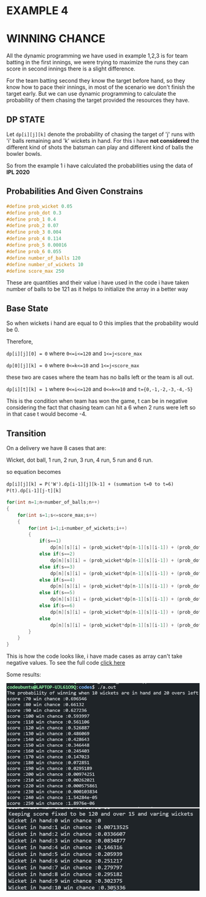# EXAMPLE 4

# WINNING CHANCE

All the dynamic programming we have used in example 1,2,3 is for team batting in the first innings, we were trying to maximize the runs they can score in second innings there is a slight difference.

For the team batting second they know the target before hand, so they know how to pace their innings, in most of the scenario we don't finish the target early. But we can use dynamic programming to calculate the probability of them chasing the target provided the resources they have.

## DP STATE

Let `dp[i][j][k]` denote the probability of chasing the target of 'j' runs with 'i' balls remaining and 'k' wickets in hand. For this i have **not considered** the different kind of shots the batsman can play and different kind of balls the bowler bowls.

So from the example 1 i have calculated the probabilities using the data of **IPL 2020**

## Probabilities And Given Constrains

```cpp
#define prob_wicket 0.05
#define prob_dot 0.3
#define prob_1 0.4
#define prob_2 0.07
#define prob_3 0.004
#define prob_4 0.114
#define prob_5 0.00016
#define prob_6 0.055
#define number_of_balls 120
#define number_of_wickets 10
#define score_max 250
```

These are quantities and their value i have used in the code i have taken number of balls to be 121 as it helps to initialize the array in a better way

## Base State

So when wickets i hand are equal to 0 this implies that the probability would be 0.

Therefore,		

`dp[i][j][0] = 0`  where  `0<=i<=120` and `1<=j<score_max` 

`dp[0][j][k] = 0`  where  `0<=k<=10` and `1<=j<score_max` 

these two are cases where the team has no balls left or the team is all out.

`dp[i][t][k] = 1` where `0<=i<=120` and `0<=k<=10` and `t={0,-1,-2,-3,-4,-5}`

This is the condition when team has won the game, t can be in negative considering the fact that chasing team can hit a 6 when 2 runs were left so in that case t would become -4.

## Transition

On a delivery we have 8 cases that are:

Wicket, dot ball, 1 run, 2 run, 3 run, 4 run, 5 run and 6 run.

so equation becomes 

`dp[i][j][k] = P('W').dp[i-1][j][k-1] + (summation t=0 to t=6) P(t).dp[i-1][j-t][k]`

```cpp
for(int n=1;n<number_of_balls;n++)
{
    for(int s=1;s<=score_max;s++)
    {
        for(int i=1;i<number_of_wickets;i++)
        {
            if(s==1)
                dp[n][s][i] = (prob_wicket*dp[n-1][s][i-1]) + (prob_dot*dp[n-1][s][i]) + (prob_1 + prob_2 + prob_3 + prob_4 +prob_5 +prob_6); 
            else if(s==2)
                dp[n][s][i] = (prob_wicket*dp[n-1][s][i-1]) + (prob_dot*dp[n-1][s][i]) + (prob_1*dp[n-1][s-1][i]) + (prob_2 + prob_3 + prob_4 +prob_5 +prob_6); 
            else if(s==3)
                dp[n][s][i] = (prob_wicket*dp[n-1][s][i-1]) + (prob_dot*dp[n-1][s][i]) + (prob_1*dp[n-1][s-1][i]) + (prob_2*dp[n-1][s-2][i])+ (prob_3 + prob_4 +prob_5 +prob_6); 
            else if(s==4)
                dp[n][s][i] = (prob_wicket*dp[n-1][s][i-1]) + (prob_dot*dp[n-1][s][i]) + (prob_1*dp[n-1][s-1][i]) + (prob_2*dp[n-1][s-2][i]) + (prob_3*dp[n-1][s-3][i]) + (prob_4 +prob_5 +prob_6); 
            else if(s==5)
                dp[n][s][i] = (prob_wicket*dp[n-1][s][i-1]) + (prob_dot*dp[n-1][s][i]) + (prob_1*dp[n-1][s-1][i]) + (prob_2*dp[n-1][s-2][i]) + (prob_3*dp[n-1][s-3][i]) + (prob_4*dp[n-1][s-4][i]) +(prob_5 +prob_6); 
            else if(s==6)
                dp[n][s][i] = (prob_wicket*dp[n-1][s][i-1]) + (prob_dot*dp[n-1][s][i]) + (prob_1*dp[n-1][s-1][i]) + (prob_2*dp[n-1][s-2][i]) + (prob_3*dp[n-1][s-3][i]) + (prob_4*dp[n-1][s-4][i]) +(prob_5*dp[n-1][s-5][i]) +(prob_6); 
            else
                dp[n][s][i] = (prob_wicket*dp[n-1][s][i-1]) + (prob_dot*dp[n-1][s][i]) + (prob_1*dp[n-1][s-1][i]) + (prob_2*dp[n-1][s-2][i]) + (prob_3*dp[n-1][s-3][i]) + (prob_4*dp[n-1][s-4][i]) +(prob_5*dp[n-1][s-5][i]) +(prob_6*dp[n-1][s-6][i]); 
        }
    }
}
```

This is how the code looks like, i have made cases as array can't take negative values. To see the full code [click here](DP/codes/example4.cpp)

Some results:

<img src="screenshots/dp5.jpg">

<img src="screenshots/dp6.jpg">